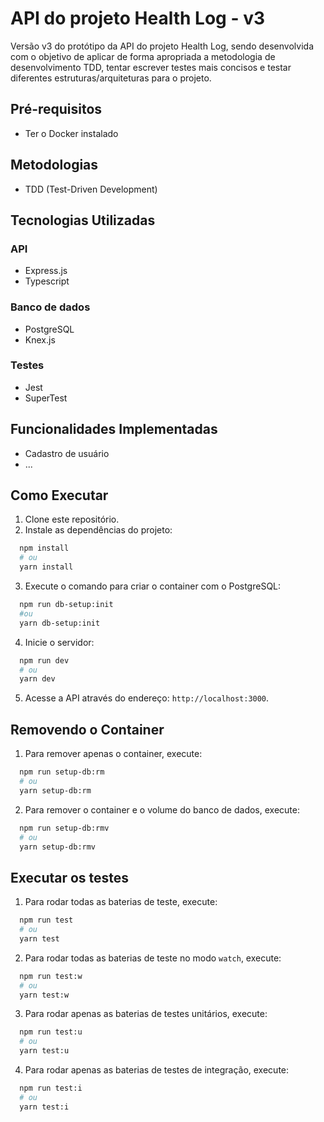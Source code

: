 # API do projeto Health Log - v3

Versão v3 do protótipo da API do projeto Health Log, sendo desenvolvida com o
objetivo de aplicar de forma apropriada a metodologia de desenvolvimento TDD,
tentar escrever testes mais concisos e testar diferentes estruturas/arquiteturas
para o projeto.

## Pré-requisitos

- Ter o Docker instalado

## Metodologias

- TDD (Test-Driven Development)

## Tecnologias Utilizadas

### API

- Express.js
- Typescript

### Banco de dados

- PostgreSQL
- Knex.js

### Testes

- Jest
- SuperTest

## Funcionalidades Implementadas

- Cadastro de usuário
- ...

## Como Executar

1. Clone este repositório.
2. Instale as dependências do projeto:

```bash
  npm install
  # ou
  yarn install
```

3. Execute o comando para criar o container com o PostgreSQL:

```bash
  npm run db-setup:init
  #ou
  yarn db-setup:init
```

4. Inicie o servidor:

```bash
  npm run dev
  # ou
  yarn dev
```

5. Acesse a API através do endereço: `http://localhost:3000`.

## Removendo o Container

1. Para remover apenas o container, execute:

```bash
  npm run setup-db:rm
  # ou
  yarn setup-db:rm
```

2. Para remover o container e o volume do banco de dados, execute:

```bash
  npm run setup-db:rmv
  # ou
  yarn setup-db:rmv
```

## Executar os testes

1. Para rodar todas as baterias de teste, execute:

```bash
  npm run test
  # ou
  yarn test
```

2. Para rodar todas as baterias de teste no modo `watch`, execute:

```bash
  npm run test:w
  # ou
  yarn test:w
```

3. Para rodar apenas as baterias de testes unitários, execute:

```bash
  npm run test:u
  # ou
  yarn test:u
```

4. Para rodar apenas as baterias de testes de integração, execute:

```bash
  npm run test:i
  # ou
  yarn test:i
```
